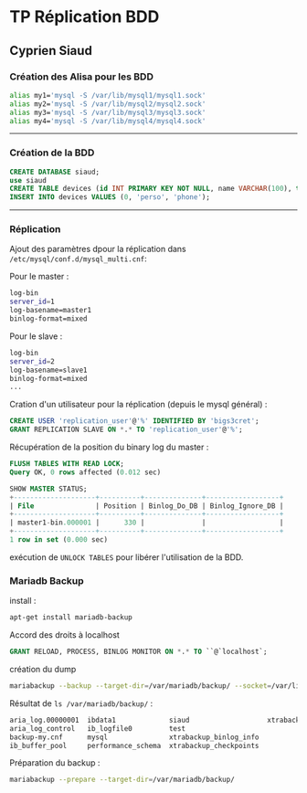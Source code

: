 # TP Réplication BDD
## Cyprien Siaud

### Création des Alisa pour les BDD
```bash
alias my1='mysql -S /var/lib/mysql1/mysql1.sock'
alias my2='mysql -S /var/lib/mysql2/mysql2.sock'
alias my3='mysql -S /var/lib/mysql3/mysql3.sock'
alias my4='mysql -S /var/lib/mysql4/mysql4.sock'
```

---

### Création de la BDD

```SQL
CREATE DATABASE siaud;
use siaud
CREATE TABLE devices (id INT PRIMARY KEY NOT NULL, name VARCHAR(100), type VARCHAR(100));
INSERT INTO devices VALUES (0, 'perso', 'phone');
```

---

### Réplication
Ajout des paramètres dpour la réplication dans `/etc/mysql/conf.d/mysql_multi.cnf`:

Pour le master :
```bash
log-bin
server_id=1
log-basename=master1
binlog-format=mixed
```

Pour le slave :
```bash
log-bin
server_id=2
log-basename=slave1
binlog-format=mixed
...
```

Cration d'un utilisateur pour la réplication (depuis le mysql général) :
```SQL
CREATE USER 'replication_user'@'%' IDENTIFIED BY 'bigs3cret';
GRANT REPLICATION SLAVE ON *.* TO 'replication_user'@'%';
```

Récupération de la position du binary log du master :
```SQL
FLUSH TABLES WITH READ LOCK;
Query OK, 0 rows affected (0.012 sec)

SHOW MASTER STATUS;
+--------------------+----------+--------------+------------------+
| File               | Position | Binlog_Do_DB | Binlog_Ignore_DB |
+--------------------+----------+--------------+------------------+
| master1-bin.000001 |      330 |              |                  |
+--------------------+----------+--------------+------------------+
1 row in set (0.000 sec)

```

exécution de `UNLOCK TABLES` pour libérer l'utilisation de la BDD.

### Mariadb Backup

install :
```bash
apt-get install mariadb-backup
```

Accord des droits à localhost
```SQL
GRANT RELOAD, PROCESS, BINLOG MONITOR ON *.* TO ``@`localhost`;
```

création du dump
```bash
mariabackup --backup --target-dir=/var/mariadb/backup/ --socket=/var/lib/mysql1/mysql1.sock
```
Résultat de `ls /var/mariadb/backup/` :
```bash
aria_log.00000001  ibdata1             siaud                   xtrabackup_info
aria_log_control   ib_logfile0         test
backup-my.cnf      mysql               xtrabackup_binlog_info
ib_buffer_pool     performance_schema  xtrabackup_checkpoints
```

Préparation du backup :
```bash
mariabackup --prepare --target-dir=/var/mariadb/backup/
```